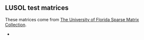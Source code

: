 ## LUSOL test matrices

These matrices come from [The University of Florida Sparse Matrix Collection][UFSMC].

  * [UFSMC]: http://www.cise.ufl.edu/research/sparse/matrices/
